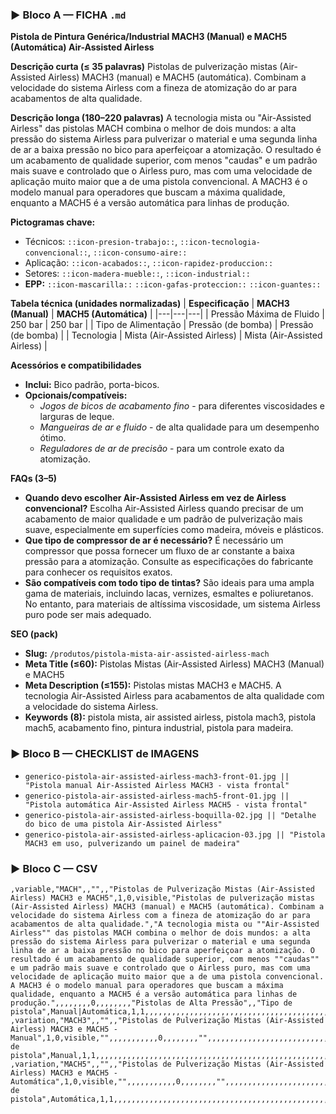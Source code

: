 ### ▶ Bloco A — FICHA `.md`
**Pistola de Pintura Genérica/Industrial MACH3 (Manual) e MACH5 (Automática) Air-Assisted Airless**

**Descrição curta (≤ 35 palavras)**
Pistolas de pulverização mistas (Air-Assisted Airless) MACH3 (manual) e MACH5 (automática). Combinam a velocidade do sistema Airless com a fineza de atomização do ar para acabamentos de alta qualidade.

**Descrição longa (180–220 palavras)**
A tecnologia mista ou "Air-Assisted Airless" das pistolas MACH combina o melhor de dois mundos: a alta pressão do sistema Airless para pulverizar o material e uma segunda linha de ar a baixa pressão no bico para aperfeiçoar a atomização. O resultado é um acabamento de qualidade superior, com menos "caudas" e um padrão mais suave e controlado que o Airless puro, mas com uma velocidade de aplicação muito maior que a de uma pistola convencional. A MACH3 é o modelo manual para operadores que buscam a máxima qualidade, enquanto a MACH5 é a versão automática para linhas de produção.

**Pictogramas chave:**
- Técnicos: `::icon-presion-trabajo::`, `::icon-tecnologia-convencional::`, `::icon-consumo-aire::`
- Aplicação: `::icon-acabados::`, `::icon-rapidez-produccion::`
- Setores: `::icon-madera-mueble::`, `::icon-industrial::`
- **EPP:** `::icon-mascarilla::` `::icon-gafas-proteccion::` `::icon-guantes::`

**Tabela técnica (unidades normalizadas)**
| **Especificação** | **MACH3 (Manual)** | **MACH5 (Automática)** |
|---|---|---|
| Pressão Máxima de Fluido | 250 bar | 250 bar |
| Tipo de Alimentação | Pressão (de bomba) | Pressão (de bomba) |
| Tecnologia | Mista (Air-Assisted Airless) | Mista (Air-Assisted Airless) |

**Acessórios e compatibilidades**
- **Inclui:** Bico padrão, porta-bicos.
- **Opcionais/compatíveis:**
  - *Jogos de bicos de acabamento fino* - para diferentes viscosidades e larguras de leque.
  - *Mangueiras de ar e fluido* - de alta qualidade para um desempenho ótimo.
  - *Reguladores de ar de precisão* - para um controle exato da atomização.

**FAQs (3–5)**
- **Quando devo escolher Air-Assisted Airless em vez de Airless convencional?** Escolha Air-Assisted Airless quando precisar de um acabamento de maior qualidade e um padrão de pulverização mais suave, especialmente em superfícies como madeira, móveis e plásticos.
- **Que tipo de compressor de ar é necessário?** É necessário um compressor que possa fornecer um fluxo de ar constante a baixa pressão para a atomização. Consulte as especificações do fabricante para conhecer os requisitos exatos.
- **São compatíveis com todo tipo de tintas?** São ideais para uma ampla gama de materiais, incluindo lacas, vernizes, esmaltes e poliuretanos. No entanto, para materiais de altíssima viscosidade, um sistema Airless puro pode ser mais adequado.

**SEO (pack)**
- **Slug:** `/produtos/pistola-mista-air-assisted-airless-mach`
- **Meta Title (≤60):** Pistolas Mistas (Air-Assisted Airless) MACH3 (Manual) e MACH5
- **Meta Description (≤155):** Pistolas mistas MACH3 e MACH5. A tecnologia Air-Assisted Airless para acabamentos de alta qualidade com a velocidade do sistema Airless.
- **Keywords (8):** pistola mista, air assisted airless, pistola mach3, pistola mach5, acabamento fino, pintura industrial, pistola para madeira.

### ▶ Bloco B — CHECKLIST de IMAGENS
- `generico-pistola-air-assisted-airless-mach3-front-01.jpg || "Pistola manual Air-Assisted Airless MACH3 - vista frontal"`
- `generico-pistola-air-assisted-airless-mach5-front-01.jpg || "Pistola automática Air-Assisted Airless MACH5 - vista frontal"`
- `generico-pistola-air-assisted-airless-boquilla-02.jpg || "Detalhe do bico de uma pistola Air-Assisted Airless"`
- `generico-pistola-air-assisted-airless-aplicacion-03.jpg || "Pistola MACH3 em uso, pulverizando um painel de madeira"`

### ▶ Bloco C — CSV
```csv
,variable,"MACH",,"",,"Pistolas de Pulverização Mistas (Air-Assisted Airless) MACH3 e MACH5",1,0,visible,"Pistolas de pulverização mistas (Air-Assisted Airless) MACH3 (manual) e MACH5 (automática). Combinam a velocidade do sistema Airless com a fineza de atomização do ar para acabamentos de alta qualidade.","A tecnologia mista ou ""Air-Assisted Airless"" das pistolas MACH combina o melhor de dois mundos: a alta pressão do sistema Airless para pulverizar o material e uma segunda linha de ar a baixa pressão no bico para aperfeiçoar a atomização. O resultado é um acabamento de qualidade superior, com menos ""caudas"" e um padrão mais suave e controlado que o Airless puro, mas com uma velocidade de aplicação muito maior que a de uma pistola convencional. A MACH3 é o modelo manual para operadores que buscam a máxima qualidade, enquanto a MACH5 é a versão automática para linhas de produção.",,,,,,,,0,,,,,,,,"Pistolas de Alta Pressão",,"Tipo de pistola",Manual|Automática,1,1,,,,,,,,,,,,,,,,,,,,,,,,,,,,,,,,,,,,,,,,,,,,,,,,,,,,
,variation,"MACH3",,"",,"Pistolas de Pulverização Mistas (Air-Assisted Airless) MACH3 e MACH5 - Manual",1,0,visible,"",,,,,,,,,,,0,,,,,,,,"",,,,,,,,,,,,,,,,,,,,,,,,,,,,,,,,,,,,,,,,,,,,,,,,,,"Tipo de pistola",Manual,1,1,,,,,,,,,,,,,,,,,,,,,,,,,,,,,,,,,,,,,,,,,,,,,,,,,,,,
,variation,"MACH5",,"",,"Pistolas de Pulverização Mistas (Air-Assisted Airless) MACH3 e MACH5 - Automática",1,0,visible,"",,,,,,,,,,,0,,,,,,,,"",,,,,,,,,,,,,,,,,,,,,,,,,,,,,,,,,,,,,,,,,,,,,,,,,,"Tipo de pistola",Automática,1,1,,,,,,,,,,,,,,,,,,,,,,,,,,,,,,,,,,,,,,,,,,,,,,,,,,,,
```